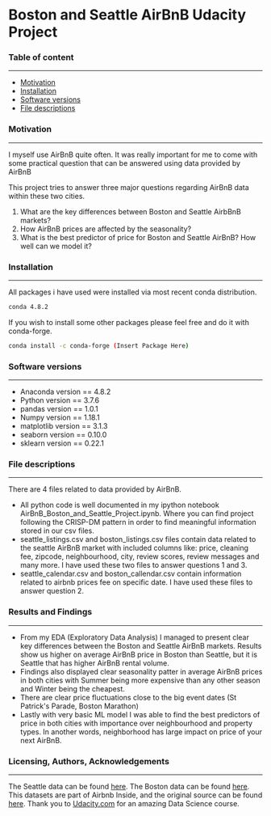 # Boston and Seattle AirBnB Udacity Project


### Table of content
---------------
* [Motivation](https://github.com/IamGr0o0t/AirBnB_Boston_and_Seattle#motivation)
* [Installation](https://github.com/IamGr0o0t/AirBnB_Boston_and_Seattle#installation)
* [Software versions](https://github.com/IamGr0o0t/AirBnB_Boston_and_Seattle#software-versions)
* [File descriptions](https://github.com/IamGr0o0t/AirBnB_Boston_and_Seattle#file-Descriptions)


### Motivation
---------------
I myself use AirBnB quite often. It was really important for me to come with some practical question that can be answered using data provided by AirBnB

This project tries to answer three major questions regarding AirBnB data within these two cities.
1. What are the key differences between Boston and Seattle AirbBnB markets?
2. How AirBnB prices are affected by the seasonality?
3. What is the best predictor of price for Boston and Seattle AirBnB? How well can we model it?


### Installation
---------------
All packages i have used were installed via most recent conda distribution.
```bash
conda 4.8.2
```
If you wish to install some other packages please feel free and do it with conda-forge.
```bash
conda install -c conda-forge (Insert Package Here)
```
### Software versions
---------------
* Anaconda version == 4.8.2
* Python version == 3.7.6
* pandas version == 1.0.1
* Numpy version == 1.18.1
* matplotlib version == 3.1.3
* seaborn version == 0.10.0
* sklearn version == 0.22.1

### File descriptions
---------------
There are 4 files related to data provided by AirBnB.

* All python code is well documented in my ipython notebook AirBnB_Boston_and_Seattle_Project.ipynb. Where you can find project following the CRISP-DM
  pattern in order to find meaningful information stored in our csv files.
* seattle_listings.csv and boston_listings.csv files contain data related to the seattle AirBnB market with included columns like: price, cleaning fee, 
  zipcode, neighbourhood, city, review scores, review messages and many more. I have used these two files to answer questions 1 and 3.
* seattle_calendar.csv and boston_callendar.csv contain information related to airbnb prices fee on specific date. I have used these files to answer 
  question 2.

### Results and Findings
---------------
* From my EDA (Exploratory Data Analysis) I managed to present clear key differences between the Boston and Seattle AirBnB markets. Results show us 
  higher on average AirBnB price in Boston than Seattle, but it is Seattle that has higher AirBnB rental volume. 
* Findings also displayed clear seasonality patter in average AirBnB prices in both cities with Summer being more expensive than any other season and 
  Winter being the cheapest.
* There are clear price fluctuations close to the big event dates (St Patrick's Parade, Boston Marathon)
* Lastly with very basic ML model I was able to find the best predictors of price in both cities with importance over neighbourhood and property types. 
  In another words, neighborhood has large impact on price of your next AirBnB.

### Licensing, Authors, Acknowledgements
---------------
The Seattle data can be found [here](https://www.kaggle.com/airbnb/seattle/data).
The Boston data can be found [here](https://www.kaggle.com/airbnb/boston).
This datasets are part of Airbnb Inside, and the original source can be found [here](http://insideairbnb.com/get-the-data.html).
Thank you to [Udacity.com](https://classroom.udacity.com) for an amazing Data Science course.

